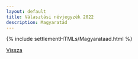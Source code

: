 ```yaml
---
layout: default
title: Választási névjegyzék 2022
description: Magyaratád
---
```


{% include settlementHTMLs/Magyarataad.html %}

[Vissza](../)